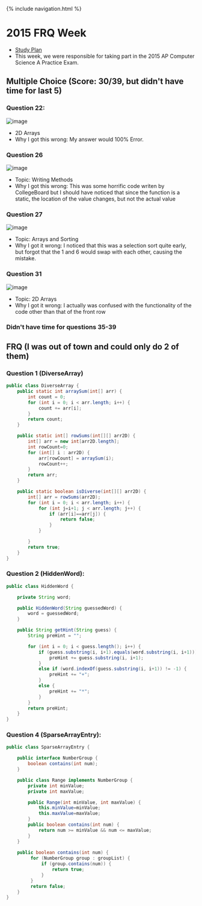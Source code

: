{% include navigation.html %}
# 2015 FRQ Week
- [Study Plan](https://devamshri.github.io/Tri-3-Devam-Challenges/StudyPlan)
- This week, we were responsible for taking part in the 2015 AP Computer Science A Practice Exam.

## Multiple Choice (Score: 30/39, but didn't have time for last 5)
### Question 22:
![image](https://media.discordapp.net/attachments/750110972420685825/966380650401783868/unknown.png?width=719&height=351)
- 2D Arrays
- Why I got this wrong: My answer would 100% Error.

### Question 26
![image](https://media.discordapp.net/attachments/750110972420685825/968176663236063343/unknown.png?width=444&height=499)
- Topic: Writing Methods
- Why I got this wrong: This was some horrific code writen by CollegeBoard but I should have noticed that since the function is a static, the location of the value changes, but not the actual value

### Question 27
![image](https://media.discordapp.net/attachments/750110972420685825/968177006355312671/unknown.png?width=473&height=499)
- Topic: Arrays and Sorting
- Why I got it wrong: I noticed that this was a selection sort quite early, but forgot that the 1 and 6 would swap with each other, causing the mistake.

### Question 31
![image](https://media.discordapp.net/attachments/750110972420685825/968177198798368808/unknown.png?width=525&height=498)
- Topic: 2D Arrays
- Why I got it wrong: I actually was confused with the functionality of the code other than that of the front row

### Didn't have time for questions 35-39

## FRQ (I was out of town and could only do 2 of them)

### Question 1 (DiverseArray)

``` java
public class DiverseArray {
    public static int arraySum(int[] arr) {
        int count = 0;
        for (int i = 0; i < arr.length; i++) {
            count += arr[i];
        }
        return count;
    }

    public static int[] rowSums(int[][] arr2D) {
        int[] arr = new int[arr2D.length];
        int rowCount=0;
        for (int[] i : arr2D) {
            arr[rowCount] = arraySum(i);
            rowCount++;
        }
        return arr;
    }

    public static boolean isDiverse(int[][] arr2D) {
        int[] arr = rowSums(arr2D);
        for (int i = 0; i < arr.length; i++) {
            for (int j=i+1; j < arr.length; j++) {
                if (arr[i]==arr[j]) {
                    return false;
                }
            }

        }
        return true;
    }
}
```

### Question 2 (HiddenWord):

``` java
public class HiddenWord {

    private String word;

    public HiddenWord(String guessedWord) {
        word = guessedWord;
    }

    public String getHint(String guess) {
        String preHint = "";

        for (int i = 0; i < guess.length(); i++) {
            if (guess.substring(i, i+1).equals(word.substring(i, i+1))) {
                preHint += guess.substring(i, i+1);
            }
            else if (word.indexOf(guess.substring(i, i+1)) != -1) {
                preHint += "+";
            }
            else {
                preHint += "*";
            }
        }
        return preHint;
    }
}


```

### Question 4 (SparseArrayEntry):

``` java
public class SparseArrayEntry {

    public interface NumberGroup {
        boolean contains(int num);
    }

    public class Range implements NumberGroup {
        private int minValue;
        private int maxValue;

        public Range(int minValue, int maxValue) {
            this.minValue=minValue;
            this.maxValue=maxValue;
        }
        public boolean contains(int num) {
            return num >= minValue && num <= maxValue;
        }
    }
    
    public boolean contains(int num) {
         for (NumberGroup group : groupList) {
             if (group.contains(num)) {
                 return true;
             }
         }
         return false;
    }
}

```
